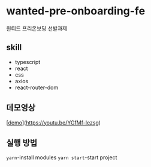 # wanted-pre-onboarding-fe
원티드 프리온보딩 선발과제

## skill
+ typescript
+ react
+ css
+ axios
+ react-router-dom

## 데모영상
[[demo](https://youtu.be/YGfMf-Iezsg)](https://youtu.be/YGfMf-Iezsg)
## 실행 방법
`yarn`-install modules
`yarn start`-start project
